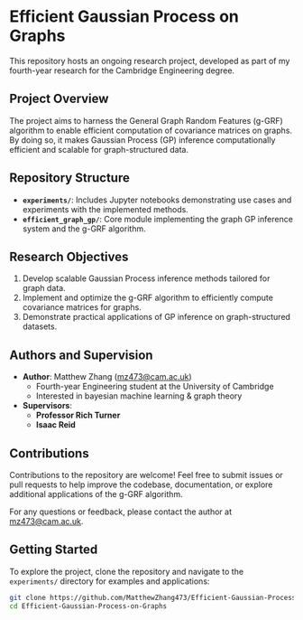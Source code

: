 # Efficient Gaussian Process on Graphs

This repository hosts an ongoing research project, developed as part of my fourth-year research for the Cambridge Engineering degree.

## Project Overview

The project aims to harness the General Graph Random Features (g-GRF) algorithm to enable efficient computation of covariance matrices on graphs. By doing so, it makes Gaussian Process (GP) inference computationally efficient and scalable for graph-structured data.

## Repository Structure

- **`experiments/`**: Includes Jupyter notebooks demonstrating use cases and experiments with the implemented methods.
- **`efficient_graph_gp/`**: Core module implementing the graph GP inference system and the g-GRF algorithm.

## Research Objectives

1. Develop scalable Gaussian Process inference methods tailored for graph data.
2. Implement and optimize the g-GRF algorithm to efficiently compute covariance matrices for graphs.
3. Demonstrate practical applications of GP inference on graph-structured datasets.

## Authors and Supervision

- **Author**: Matthew Zhang ([mz473@cam.ac.uk](mailto:mz473@cam.ac.uk))  
  - Fourth-year Engineering student at the University of Cambridge
  - Interested in bayesian machine learning & graph theory
- **Supervisors**:  
  - **Professor Rich Turner**
  - **Isaac Reid**

## Contributions

Contributions to the repository are welcome! Feel free to submit issues or pull requests to help improve the codebase, documentation, or explore additional applications of the g-GRF algorithm.  

For any questions or feedback, please contact the author at [mz473@cam.ac.uk](mailto:mz473@cam.ac.uk).

## Getting Started

To explore the project, clone the repository and navigate to the `experiments/` directory for examples and applications:

```bash
git clone https://github.com/MatthewZhang473/Efficient-Gaussian-Process-on-Graphs.git
cd Efficient-Gaussian-Process-on-Graphs

